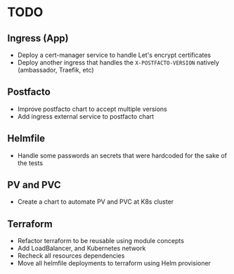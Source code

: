 # TODO

## Ingress (App)

- Deploy a cert-manager service to handle Let's encrypt certificates
- Deploy another ingress that handles the `X-POSTFACTO-VERSION` natively (ambassador, Traefik, etc)


## Postfacto

- Improve postfacto chart to accept multiple versions
- Add ingress external service to postfacto chart

## Helmfile

- Handle some passwords an secrets that were hardcoded for the sake of the tests

## PV and PVC

- Create a chart to automate PV and PVC at K8s cluster

## Terraform

- Refactor terraform to be reusable using module concepts
- Add LoadBalancer, and Kubernetes network
- Recheck all resources dependencies
- Move all helmfile deployments to terraform using Helm provisioner
